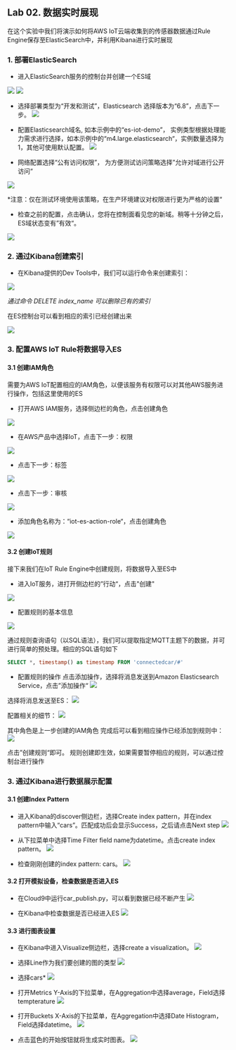 ## Lab 02. 数据实时展现

在这个实验中我们将演示如何将AWS IoT云端收集到的传感器数据通过Rule Engine保存至ElasticSearch中，并利用Kibana进行实时展现

### 1. 部署ElasticSearch

- 进入ElasticSearch服务的控制台并创建一个ES域

![](./md_image/dashboard/1.jpg)
![](./md_image/dashboard/2.jpg)

- 选择部署类型为“开发和测试”，Elasticsearch 选择版本为“6.8”，点击下一步。
![](./md_image/dashboard/3.jpg)

- 配置Elasticsearch域名, 如本示例中的“es-iot-demo”， 实例类型根据处理能力需求进行选择，如本示例中的“m4.large.elasticsearch“，实例数量选择为1，其他可使用默认配置。
![](./md_image/dashboard/4.jpg)

- 网络配置选择“公有访问权限”， 为方便测试访问策略选择”允许对域进行公开访问“

![](./md_image/dashboard/5.jpg)

*注意：仅在测试环境使用该策略，在生产环境建议对权限进行更为严格的设置“

- 检查之前的配置，点击确认，您将在控制面看见您的新域。稍等十分钟之后，ES域状态变有”有效“。

![](./md_image/dashboard/6.jpg)




### 2. 通过Kibana创建索引

- 在Kibana提供的Dev Tools中，我们可以运行命令来创建索引：

![](./md_image/dashboard/7.jpg)

*通过命令 DELETE index_name 可以删除已有的索引*

在ES控制台可以看到相应的索引已经创建出来

![](./md_image/dashboard/8.jpg)


### 3. 配置AWS IoT Rule将数据导入ES

#### 3.1 创建IAM角色

需要为AWS IoT配置相应的IAM角色，以便该服务有权限可以对其他AWS服务进行操作，包括这里使用的ES

- 打开AWS IAM服务，选择侧边栏的角色，点击创建角色

![](./md_image/dashboard/20.png)

- 在AWS产品中选择IoT，点击下一步：权限

![](./md_image/dashboard/21.png)

- 点击下一步：标签

![](./md_image/dashboard/22.png)

- 点击下一步：审核

![](./md_image/dashboard/23.png)

- 添加角色名称为：“iot-es-action-role“，点击创建角色

![](./md_image/dashboard/24.png)

#### 3.2 创建IoT规则

接下来我们在IoT Rule Engine中创建规则，将数据导入至ES中

- 进入IoT服务，进打开侧边栏的”行动“，点击"创建"

![](./md_image/dashboard/50.jpg)

- 配置规则的基本信息

![](./md_image/dashboard/53.jpg)

通过规则查询语句（以SQL语法），我们可以提取指定MQTT主题下的数据，并可进行简单的预处理。相应的SQL语句如下

```SQL
SELECT *, timestamp() as timestamp FROM 'connectedcar/#'
```

- 配置规则的操作
点击添加操作，选择将消息发送到Amazon Elasticsearch Service，点击”添加操作“
![](./md_image/dashboard/55.jpg)

选择将消息发送至ES：
![](./md_image/dashboard/51.jpg)

配置相关的细节：
![](./md_image/dashboard/52.jpg)

其中角色是上一步创建的IAM角色
完成后可以看到相应操作已经添加到规则中：
![](./md_image/dashboard/54.jpg)

点击”创建规则“即可。
规则创建即生效，如果需要暂停相应的规则，可以通过控制台进行操作


### 3. 通过Kibana进行数据展示配置

#### 3.1 创建Index Pattern

- 进入Kibana的discover侧边栏，选择Create index pattern，并在index pattern中输入“cars”。匹配成功后会显示Success，之后请点击Next step
![](./md_image/dashboard/40.png)

- 从下拉菜单中选择Time Filter field name为datetime。点击create index pattern。
![](./md_image/dashboard/41.png)

- 检查刚刚创建的index pattern: cars。
![](./md_image/dashboard/42.png)

#### 3.2 打开模拟设备，检查数据是否进入ES

- 在Cloud9中运行car_publish.py，可以看到数据已经不断产生
![](./md_image/dashboard/60.jpg)

- 在Kibana中检查数据是否已经进入ES
![](./md_image/dashboard/61.jpg)


#### 3.3 进行图表设置

- 在Kibana中进入Visualize侧边栏，选择create a visualization。
![](./md_image/dashboard/43.png)

- 选择Line作为我们要创建的图的类型
![](./md_image/dashboard/44.png)

- 选择cars*
![](./md_image/dashboard/45.png)

- 打开Metrics Y-Axis的下拉菜单，在Aggregation中选择average，Field选择tempterature
![](./md_image/dashboard/46.png)

- 打开Buckets X-Axis的下拉菜单，在Aggregation中选择Date Histogram，Field选择datetime。
![](./md_image/dashboard/47.png)

- 点击蓝色的开始按钮就将生成实时图表。
![](./md_image/dashboard/48.png)

